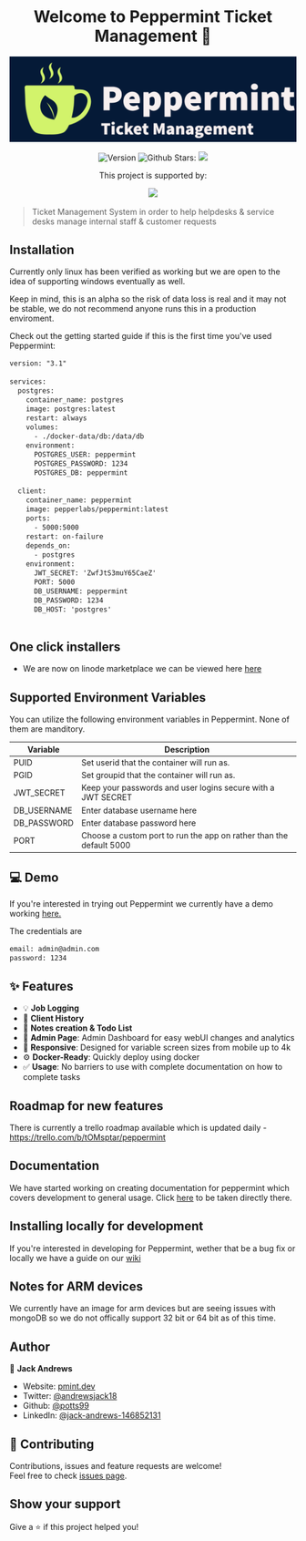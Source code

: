 <h1 align="center">Welcome to Peppermint Ticket Management 🍵</h1>
<p align="center">
    <img src="./images/logo.png" alt="Logo" >
<p align="center">
  <img alt="Version" src="https://img.shields.io/badge/version-0.1.7.5-blue.svg?cacheSeconds=2592000" />
  <a target="_blank">
    <img alt="Github Stars: " src="https://img.shields.io/github/stars/jwandrews99/winter?style=social" />
  </a>
  <img src="https://img.shields.io/docker/pulls/pepperlabs/peppermint" />
</p>
<p align="center">This project is supported by:</p>
<p align="center">
  <a href="https://www.digitalocean.com/">
    <img src="https://opensource.nyc3.cdn.digitaloceanspaces.com/attribution/assets/SVG/DO_Logo_horizontal_blue.svg" width="201px">
  </a>
</p>

> Ticket Management System in order to help helpdesks & service desks manage internal staff &  customer requests

## Installation

Currently only linux has been verified as working but we are open to the idea of supporting windows eventually as well.

Keep in mind, this is an alpha so the risk of data loss is real and it may not be stable, we do not recommend anyone runs this in a production enviroment.

Check out the getting started guide if this is the first time you've used Peppermint: 

```
version: "3.1"

services:
  postgres:
    container_name: postgres
    image: postgres:latest
    restart: always
    volumes:
      - ./docker-data/db:/data/db
    environment: 
      POSTGRES_USER: peppermint
      POSTGRES_PASSWORD: 1234
      POSTGRES_DB: peppermint

  client:
    container_name: peppermint
    image: pepperlabs/peppermint:latest
    ports:
      - 5000:5000
    restart: on-failure
    depends_on:
      - postgres
    environment:
      JWT_SECRET: 'ZwfJtS3muY65CaeZ' 
      PORT: 5000
      DB_USERNAME: peppermint
      DB_PASSWORD: 1234
      DB_HOST: 'postgres'


```

## One click installers

- We are now on linode marketplace we can be viewed here <a href="https://www.linode.com/marketplace/apps/peppermint-lab/peppermint/">here</a>

## Supported Environment Variables

You can utilize the following environment variables in Peppermint. None of them are manditory.

| Variable  | Description |
| ------------- | ------------- |
| PUID | Set userid that the container will run as. |
| PGID | Set groupid that the container will run as. |
| JWT_SECRET  | Keep your passwords and user logins secure with a JWT SECRET  |
| DB_USERNAME | Enter database username here |
| DB_PASSWORD | Enter database password here |
| PORT | Choose a custom port to run the app on rather than the default 5000 |

##  💻 Demo

If you're interested in trying out Peppermint we currently have a demo working <a href="https://demo.pmint.dev/">here.</a>

The credentials are 
```
email: admin@admin.com
password: 1234
```

## ✨ Features

- 💡 **Job Logging**
- 📜 **Client History**
- 💎 **Notes creation & Todo List**
- 📐 **Admin Page**: Admin Dashboard for easy webUI changes and analytics
- 📱 **Responsive**: Designed for variable screen sizes from mobile up to 4k
- ⚙️ **Docker-Ready**: Quickly deploy using docker
- ✅ **Usage**: No barriers to use with complete documentation on how to complete tasks

## Roadmap for new features

There is currently a trello roadmap available which is updated daily - https://trello.com/b/tOMsptar/peppermint

## Documentation

We have started working on creating documentation for peppermint which covers development to general usage. Click <a href="https://docs.pmint.dev/">here</a> to be taken directly there.

## Installing locally for development

If you're interested in developing for Peppermint, wether that be a bug fix or locally we have a guide on our <a href="https://docs.pmint.dev/contributions/">wiki</a>

## Notes for ARM devices

We currently have an image for arm devices but are seeing issues with mongoDB so we do not offically support 32 bit or 64 bit as of this time. 

## Author

👤 **Jack Andrews**

* Website: [pmint.dev](https://pmint.dev/) 
* Twitter: [@andrewsjack18 ](https://twitter.com/andrewsjack18 )
* Github: [@potts99](https://github.com/jwandrews99)
* LinkedIn: [@jack-andrews-146852131](https://linkedin.com/in/jack-andrews-146852131)

## 🤝 Contributing

Contributions, issues and feature requests are welcome!<br />Feel free to check [issues page](https://github.com/jwandrews99/winter/issues). 

## Show your support

Give a ⭐️ if this project helped you!

